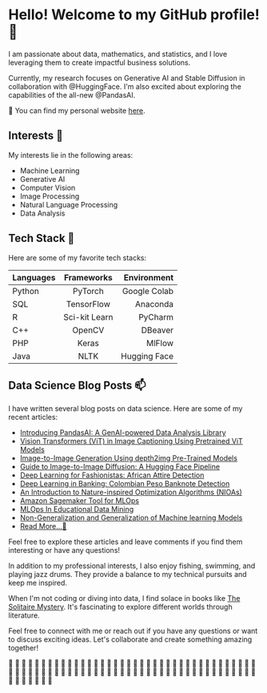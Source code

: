 # Hello! Welcome to my GitHub profile! 👋

I am passionate about data, mathematics, and statistics, and I love leveraging them to create impactful business solutions.

Currently, my research focuses on Generative AI and Stable Diffusion in collaboration with @HuggingFace. I'm also excited about exploring the capabilities of the all-new @PandasAI.

🌱 You can find my personal website [here](https://www.datascienceportfol.io/mobarak).

## Interests 💞️
My interests lie in the following areas:

- Machine Learning
- Generative AI
- Computer Vision
- Image Processing
- Natural Language Processing
- Data Analysis

## Tech Stack 🌱
Here are some of my favorite tech stacks:

| Languages | Frameworks    | Environment  |
| --------- |:-------------:| ------------:|
| Python    | PyTorch       | Google Colab |
| SQL       | TensorFlow    | Anaconda     |
| R         | Sci-kit Learn | PyCharm      |
| C++       | OpenCV        | DBeaver      |
| PHP       | Keras         | MlFlow       |
| Java      | NLTK          | Hugging Face |

## Data Science Blog Posts 📫
I have written several blog posts on data science. Here are some of my recent articles:

- [Introducing PandasAI: A GenAI-powered Data Analysis Library](https://www.analyticsvidhya.com/blog/2023/07/pandasai-a-genai-powered-data-analysis-library/)
- [Vision Transformers (ViT) in Image Captioning Using Pretrained ViT Models](https://www.analyticsvidhya.com/blog/2023/06/vision-transformers/)
- [Image-to-Image Generation Using depth2img Pre-Trained Models](https://www.analyticsvidhya.com/blog/2023/05/image-to-image-generation-using-depth2img-pre-trained-models/)
- [Guide to Image-to-Image Diffusion: A Hugging Face Pipeline](https://www.analyticsvidhya.com/blog/2023/05/how-to-generate-images-using-stable-diffusion/)
- [Deep Learning for Fashionistas: African Attire Detection](https://www.analyticsvidhya.com/blog/2023/04/deep-learning-for-fashionistas-african-attire-detection/)
- [Deep Learning in Banking: Colombian Peso Banknote Detection](https://www.analyticsvidhya.com/blog/2023/02/deep-learning-in-banking-colombian-peso-banknote-detection/)
- [An Introduction to Nature-inspired Optimization Algorithms (NIOAs)](https://www.analyticsvidhya.com/blog/2022/11/an-introduction-to-nature-inspired-optimization-algorithms-nioas/)
- [Amazon Sagemaker Tool for MLOps](https://www.analyticsvidhya.com/blog/2022/11/amazon-sagemaker-tool-for-mlops/)
- [MLOps In Educational Data Mining](https://www.analyticsvidhya.com/blog/2022/10/mlops-in-educational-data-mining/)
- [Non-Generalization and Generalization of Machine learning Models](https://www.analyticsvidhya.com/blog/2022/10/non-generalization-and-generalization-of-machine-learning-models/)
- [Read More...👀](https://www.analyticsvidhya.com/blog/author/inuwamobarak/)

Feel free to explore these articles and leave comments if you find them interesting or have any questions!

<!---
inuwamobarak/inuwamobarak is a ✨ special ✨ repository because its `README.md` (this file) appears on your GitHub profile.
You can click the Preview link to take a look at your changes.
--->

In addition to my professional interests, I also enjoy fishing, swimming, and playing jazz drums. They provide a balance to my technical pursuits and keep me inspired.

When I'm not coding or diving into data, I find solace in books like [The Solitaire Mystery](https://en.wikipedia.org/wiki/The_Solitaire_Mystery). It's fascinating to explore different worlds through literature.

Feel free to connect with me or reach out if you have any questions or want to discuss exciting ideas. Let's collaborate and create something amazing together!

💞️ 💞️ 💞️ 💞️ 💞️ 💞️ 💞️ 💞️ 💞️ 💞️ 💞️ 💞️ 💞️ 💞️ 💞️ 💞️ 💞️ 💞️ 💞️ 💞️ 💞️ 💞️ 💞️ 💞️ 💞️ 💞️ 💞️ 💞️ 💞️ 💞️ 💞️ 💞️ 💞️ 💞️ 💞️ 💞️ 💞️ 💞️ 💞️ 💞️ 💞️ 💞️ 💞️ 💞️ 💞️ 💞️ 💞️ 💞️ 💞️ 💞️ 💞️ 💞️ 💞️ 💞️ 💞️ 💞️ 💞️ 💞️ 💞️ 💞️ 💞️ 💞️ 💞️ 💞️ 💞️ 💞️ 💞️ 💞️ 💞️ 💞️ 💞️ 💞️ 💞️ 💞️ 💞️ 💞️ 💞️ 💞️ 💞️ 💞️ 💞️ 💞️ 💞️
